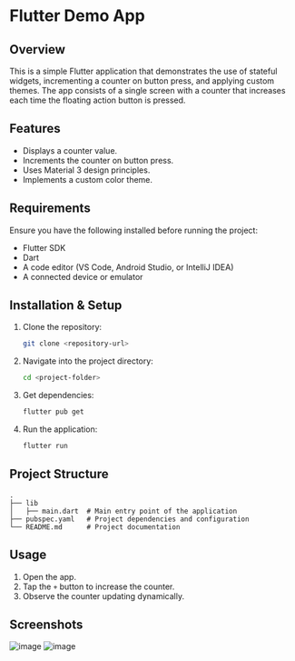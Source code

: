 # Flutter Demo App

## Overview
This is a simple Flutter application that demonstrates the use of stateful widgets, incrementing a counter on button press, and applying custom themes. The app consists of a single screen with a counter that increases each time the floating action button is pressed.

## Features
- Displays a counter value.
- Increments the counter on button press.
- Uses Material 3 design principles.
- Implements a custom color theme.

## Requirements
Ensure you have the following installed before running the project:
- Flutter SDK
- Dart
- A code editor (VS Code, Android Studio, or IntelliJ IDEA)
- A connected device or emulator

## Installation & Setup
1. Clone the repository:
   ```sh
   git clone <repository-url>
   ```
2. Navigate into the project directory:
   ```sh
   cd <project-folder>
   ```
3. Get dependencies:
   ```sh
   flutter pub get
   ```
4. Run the application:
   ```sh
   flutter run
   ```

## Project Structure
```
.
├── lib
│   ├── main.dart  # Main entry point of the application
├── pubspec.yaml   # Project dependencies and configuration
└── README.md      # Project documentation
```

## Usage
1. Open the app.
2. Tap the `+` button to increase the counter.
3. Observe the counter updating dynamically.


## Screenshots
![image](https://github.com/user-attachments/assets/432ef563-eb1c-4adb-b633-a3781507af2a)
![image](https://github.com/user-attachments/assets/bb6ee5cb-06a7-46e8-983a-eea6fb3e58df)

